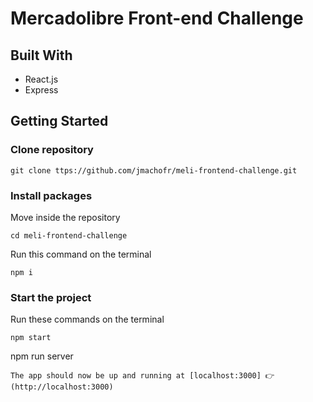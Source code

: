 # Mercadolibre Front-end Challenge

## Built With

* React.js
* Express

## Getting Started

### Clone repository
```
git clone ttps://github.com/jmachofr/meli-frontend-challenge.git
```

### Install packages

Move inside the repository
```
cd meli-frontend-challenge
```
Run this command on the terminal
```
npm i
```

### Start the project

Run these commands on the terminal
```
npm start
```
npm run server
```
The app should now be up and running at [localhost:3000] 👉 (http://localhost:3000)


